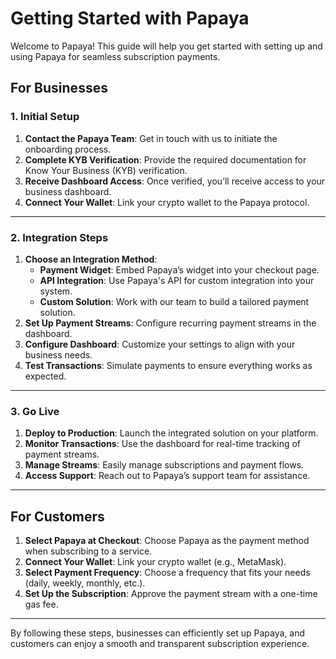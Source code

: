 
# **Getting Started with Papaya**

Welcome to Papaya! This guide will help you get started with setting up and using Papaya for seamless subscription payments.

## **For Businesses**

### **1. Initial Setup**

1. **Contact the Papaya Team**: Get in touch with us to initiate the onboarding process.
2. **Complete KYB Verification**: Provide the required documentation for Know Your Business (KYB) verification.
3. **Receive Dashboard Access**: Once verified, you’ll receive access to your business dashboard.
4. **Connect Your Wallet**: Link your crypto wallet to the Papaya protocol.

---

### **2. Integration Steps**

1. **Choose an Integration Method**:
   - **Payment Widget**: Embed Papaya’s widget into your checkout page.
   - **API Integration**: Use Papaya's API for custom integration into your system.
   - **Custom Solution**: Work with our team to build a tailored payment solution.
2. **Set Up Payment Streams**: Configure recurring payment streams in the dashboard.
3. **Configure Dashboard**: Customize your settings to align with your business needs.
4. **Test Transactions**: Simulate payments to ensure everything works as expected.

---

### **3. Go Live**

1. **Deploy to Production**: Launch the integrated solution on your platform.
2. **Monitor Transactions**: Use the dashboard for real-time tracking of payment streams.
3. **Manage Streams**: Easily manage subscriptions and payment flows.
4. **Access Support**: Reach out to Papaya’s support team for assistance.

---

## **For Customers**

1. **Select Papaya at Checkout**: Choose Papaya as the payment method when subscribing to a service.
2. **Connect Your Wallet**: Link your crypto wallet (e.g., MetaMask).
3. **Select Payment Frequency**: Choose a frequency that fits your needs (daily, weekly, monthly, etc.).
4. **Set Up the Subscription**: Approve the payment stream with a one-time gas fee.

---

By following these steps, businesses can efficiently set up Papaya, and customers can enjoy a smooth and transparent subscription experience.

